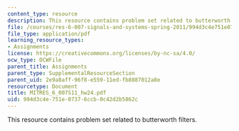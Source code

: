 ```yaml
---
content_type: resource
description: This resource contains problem set related to butterworth filters.
file: /courses/res-6-007-signals-and-systems-spring-2011/994d3c4e751e07376ccb0c42d2b5862c_MITRES_6_007S11_hw24.pdf
file_type: application/pdf
learning_resource_types:
- Assignments
license: https://creativecommons.org/licenses/by-nc-sa/4.0/
ocw_type: OCWFile
parent_title: Assignments
parent_type: SupplementalResourceSection
parent_uid: 2e9a8aff-96f8-e559-11ed-fb8887012a8e
resourcetype: Document
title: MITRES_6_007S11_hw24.pdf
uid: 994d3c4e-751e-0737-6ccb-0c42d2b5862c
---
```

This resource contains problem set related to butterworth filters.